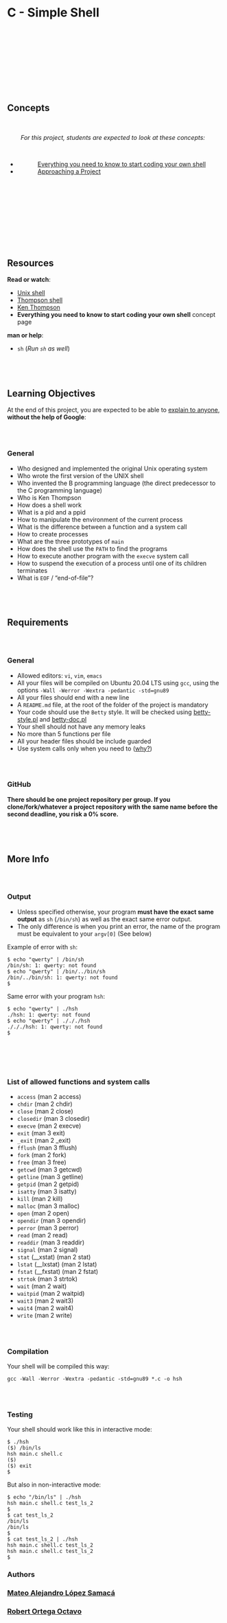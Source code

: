 <h1 dir="auto">C - Simple Shell</h1>
<h2 dir="auto">&nbsp;</h2>
<h2 dir="auto">&nbsp;</h2>
<h2 dir="auto">&nbsp;</h2>
<h2 dir="auto">Concepts</h2>
<p dir="auto">&nbsp;</p>
<div dir="auto">
<div dir="auto">
<p dir="auto">&nbsp; &nbsp; &nbsp; &nbsp; <em>For this project, students are expected to look at these concepts:</em>&nbsp; &nbsp; &nbsp;&nbsp;</p>
&nbsp; &nbsp; &nbsp;
<ul dir="auto">
<li>&nbsp; &nbsp; &nbsp; &nbsp; &nbsp; &nbsp; <a href="https://intranet.hbtn.io/concepts/64" rel="nofollow">Everything you need to know to start coding your own shell</a>&nbsp; &nbsp; &nbsp; &nbsp; &nbsp;&nbsp;</li>
<li>&nbsp; &nbsp; &nbsp; &nbsp; &nbsp; &nbsp; <a href="https://intranet.hbtn.io/concepts/350" rel="nofollow">Approaching a Project</a>&nbsp; &nbsp; &nbsp; &nbsp; &nbsp;&nbsp;</li>
</ul>
<h2 dir="auto">&nbsp;</h2>
</div>
</div>
<h2 dir="auto">&nbsp;</h2>
<h2 dir="auto">&nbsp;</h2>
<h2 dir="auto">Resources</h2>
<p dir="auto"><strong>Read or watch</strong>:</p>
<ul dir="auto">
<li><a title="Unix shell" href="https://intranet.hbtn.io/rltoken/RsZhUQ_26du3YUYKXO3gXA" rel="nofollow">Unix shell</a>&nbsp;</li>
<li><a title="Thompson shell" href="https://intranet.hbtn.io/rltoken/CNhUqQ5TFpdvFGsd1Meyig" rel="nofollow">Thompson shell</a>&nbsp;</li>
<li><a title="Ken Thompson" href="https://intranet.hbtn.io/rltoken/G_kMmrcR7rm3uXsiVk1F0w" rel="nofollow">Ken Thompson</a>&nbsp;</li>
<li><strong>Everything you need to know to start coding your own shell</strong> concept page</li>
</ul>
<p dir="auto"><strong>man or help</strong>:&nbsp;</p>
<ul dir="auto">
<li><code>sh</code> (<em>Run <code>sh</code> as well</em>)</li>
</ul>
<h2 dir="auto">&nbsp;</h2>
<h2 dir="auto">Learning Objectives</h2>
<p dir="auto">At the end of this project, you are expected to be able to <a title="explain to anyone" href="https://intranet.hbtn.io/rltoken/J2Xchn4MO6tV6oZGCCtfQQ" rel="nofollow">explain to anyone</a>, <strong>without the help of Google</strong>:</p>
<h3 dir="auto">&nbsp;</h3>
<h3 dir="auto">General</h3>
<ul dir="auto">
<li>Who designed and implemented the original Unix operating system</li>
<li>Who wrote the first version of the UNIX shell</li>
<li>Who invented the B programming language (the direct predecessor to the C programming language)</li>
<li>Who is Ken Thompson</li>
<li>How does a shell work</li>
<li>What is a pid and a ppid</li>
<li>How to manipulate the environment of the current process</li>
<li>What is the difference between a function and a system call</li>
<li>How to create processes</li>
<li>What are the three prototypes of <code>main</code></li>
<li>How does the shell use the <code>PATH</code> to find the programs</li>
<li>How to execute another program with the <code>execve</code> system call</li>
<li>How to suspend the execution of a process until one of its children terminates</li>
<li>What is <code>EOF</code> / &ldquo;end-of-file&rdquo;?</li>
</ul>
<h2 dir="auto">&nbsp;</h2>
<h2 dir="auto">Requirements</h2>
<h3 dir="auto">&nbsp;</h3>
<h3 dir="auto">General</h3>
<ul dir="auto">
<li>Allowed editors: <code>vi</code>, <code>vim</code>, <code>emacs</code></li>
<li>All your files will be compiled on Ubuntu 20.04 LTS using <code>gcc</code>, using the options <code>-Wall -Werror -Wextra -pedantic -std=gnu89</code></li>
<li>All your files should end with a new line</li>
<li>A <code>README.md</code> file, at the root of the folder of the project is mandatory</li>
<li>Your code should use the <code>Betty</code> style. It will be checked using <a title="betty-style.pl" href="https://github.com/holbertonschool/Betty/blob/master/betty-style.pl">betty-style.pl</a> and <a title="betty-doc.pl" href="https://github.com/holbertonschool/Betty/blob/master/betty-doc.pl">betty-doc.pl</a></li>
<li>Your shell should not have any memory leaks</li>
<li>No more than 5 functions per file</li>
<li>All your header files should be include guarded</li>
<li>Use system calls only when you need to (<a title="why?" href="https://intranet.hbtn.io/rltoken/StgX3y26fwPNV_DqlZLErw" rel="nofollow">why?</a>)</li>
</ul>
<h3 dir="auto">&nbsp;</h3>
<h3 dir="auto">GitHub</h3>
<p dir="auto"><strong>There should be one project repository per group. If you clone/fork/whatever a project repository with the same name before the second deadline, you risk a 0% score.</strong></p>
<h2 dir="auto">&nbsp;</h2>
<h2 dir="auto">More Info</h2>
<h3 dir="auto">&nbsp;</h3>
<h3 dir="auto">Output</h3>
<ul dir="auto">
<li>Unless specified otherwise, your program <strong>must have the exact same output</strong> as <code>sh</code> (<code>/bin/sh</code>) as well as the exact same error output.</li>
<li>The only difference is when you print an error, the name of the program must be equivalent to your <code>argv[0]</code> (See below)</li>
</ul>
<p dir="auto">Example of error with <code>sh</code>:</p>
<div class="snippet-clipboard-content position-relative overflow-auto">
<pre><code>$ echo "qwerty" | /bin/sh
/bin/sh: 1: qwerty: not found
$ echo "qwerty" | /bin/../bin/sh
/bin/../bin/sh: 1: qwerty: not found
$
</code></pre>
</div>
<p dir="auto">Same error with your program <code>hsh</code>:</p>
<pre><code>$ echo "qwerty" | ./hsh
./hsh: 1: qwerty: not found
$ echo "qwerty" | ./././hsh
./././hsh: 1: qwerty: not found
$
</code></pre>
<p dir="auto">&nbsp;</p>
<h3 dir="auto">&nbsp;</h3>
<h3 dir="auto">List of allowed functions and system calls</h3>
<ul dir="auto">
<li><code>access</code> (man 2 access)</li>
<li><code>chdir</code> (man 2 chdir)</li>
<li><code>close</code> (man 2 close)</li>
<li><code>closedir</code> (man 3 closedir)</li>
<li><code>execve</code> (man 2 execve)</li>
<li><code>exit</code> (man 3 exit)</li>
<li><code>_exit</code> (man 2 _exit)</li>
<li><code>fflush</code> (man 3 fflush)</li>
<li><code>fork</code> (man 2 fork)</li>
<li><code>free</code> (man 3 free)</li>
<li><code>getcwd</code> (man 3 getcwd)</li>
<li><code>getline</code> (man 3 getline)</li>
<li><code>getpid</code> (man 2 getpid)</li>
<li><code>isatty</code> (man 3 isatty)</li>
<li><code>kill</code> (man 2 kill)</li>
<li><code>malloc</code> (man 3 malloc)</li>
<li><code>open</code> (man 2 open)</li>
<li><code>opendir</code> (man 3 opendir)</li>
<li><code>perror</code> (man 3 perror)</li>
<li><code>read</code> (man 2 read)</li>
<li><code>readdir</code> (man 3 readdir)</li>
<li><code>signal</code> (man 2 signal)</li>
<li><code>stat</code> (__xstat) (man 2 stat)</li>
<li><code>lstat</code> (__lxstat) (man 2 lstat)</li>
<li><code>fstat</code> (__fxstat) (man 2 fstat)</li>
<li><code>strtok</code> (man 3 strtok)</li>
<li><code>wait</code> (man 2 wait)</li>
<li><code>waitpid</code> (man 2 waitpid)</li>
<li><code>wait3</code> (man 2 wait3)</li>
<li><code>wait4</code> (man 2 wait4)</li>
<li><code>write</code> (man 2 write)</li>
</ul>
<h3 dir="auto">&nbsp;</h3>
<h3 dir="auto">Compilation</h3>
<p dir="auto">Your shell will be compiled this way:</p>
<div class="snippet-clipboard-content position-relative overflow-auto">
<pre><code>gcc -Wall -Werror -Wextra -pedantic -std=gnu89 *.c -o hsh
</code></pre>
</div>
<h3 dir="auto">&nbsp;</h3>
<h3 dir="auto">Testing</h3>
<p dir="auto">Your shell should work like this in interactive mode:</p>
<div class="snippet-clipboard-content position-relative overflow-auto">
<pre><code>$ ./hsh
($) /bin/ls
hsh main.c shell.c
($)
($) exit
$
</code></pre>
</div>
<p dir="auto">But also in non-interactive mode:</p>
<div class="snippet-clipboard-content position-relative overflow-auto">
<pre><code>$ echo "/bin/ls" | ./hsh
hsh main.c shell.c test_ls_2
$
$ cat test_ls_2
/bin/ls
/bin/ls
$
$ cat test_ls_2 | ./hsh
hsh main.c shell.c test_ls_2
hsh main.c shell.c test_ls_2
$
</code></pre>
</div>
<h3 dir="auto">Authors</h3>
<h3 dir="auto"><a title="Matelo Alejandro L&oacute;pez Samac&aacute;" href="https://github.com/MateoAlejandro0331">Mateo Alejandro L&oacute;pez Samac&aacute;</a></h3>
<h3 dir="auto"><a title="Robert Ortega Octavo" href="https://github.com/Robert-octavo">Robert Ortega Octavo</a>&nbsp; </h3>
